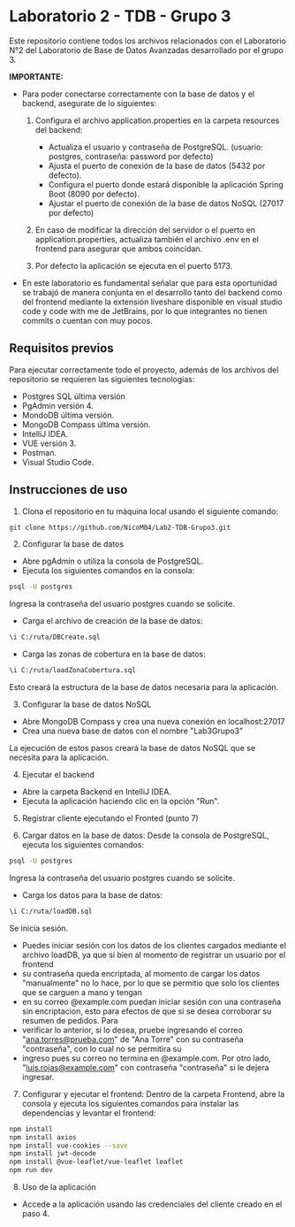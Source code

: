 # Laboratorio 2 - TDB - Grupo 3
Este repositorio contiene todos los archivos relacionados con el Laboratorio N°2 del Laboratorio de Base de Datos Avanzadas desarrollado por el grupo 3.

**IMPORTANTE:**
- Para poder conectarse correctamente con la base de datos y el backend, asegurate de lo siguientes:
    1. Configura el archivo application.properties en la carpeta resources del backend:
        * Actualiza el usuario y contraseña de PostgreSQL. (usuario: postgres, contraseña: password por defecto)
        * Ajusta el puerto de conexión de la base de datos (5432 por defecto).
        * Configura el puerto donde estará disponible la aplicación Spring Boot (8090 por defecto).
        * Ajustar el puerto de conexión de la base de datos NoSQL (27017 por defecto)

    2. En caso de modificar la dirección del servidor o el puerto en application.properties, actualiza también el archivo .env en el frontend para asegurar que ambos coincidan.
    3. Por defecto la aplicación se ejecuta en el puerto 5173.
- En este laboratorio es fundamental señalar que para esta oportunidad se trabajó de manera conjunta en el desarrollo tanto del backend como del frontend mediante la extensión liveshare disponible en visual studio code y code with me de JetBrains, por lo que  integrantes no tienen commits o cuentan con muy pocos.

## Requisitos previos
Para ejecutar correctamente todo el proyecto, además de los archivos del repositorio se requieren las siguientes tecnologías:
* Postgres SQL última versión
* PgAdmin versión 4.
* MondoDB última versión.
* MongoDB Compass última versión.
* IntelliJ IDEA.
* VUE versión 3.
* Postman.
* Visual Studio Code.

## Instrucciones de uso
1. Clona el repositorio en tu máquina local usando el siguiente comando:
```sh
git clone https://github.com/NicoM04/Lab2-TDB-Grupo3.git
```

2. Configurar la base de datos
* Abre pgAdmin o utiliza la consola de PostgreSQL.
* Ejecuta los siguientes comandos en la consola:
```sh
psql -U postgres
```
Ingresa la contraseña del usuario postgres cuando se solicite.
* Carga el archivo de creación de la base de datos:
```sh
\i C:/ruta/DBCreate.sql
```

* Carga las zonas de cobertura en la base de datos:
```sh
\i C:/ruta/loadZonaCobertura.sql
```

Esto creará la estructura de la base de datos necesaria para la aplicación.

3. Configurar la base de datos NoSQL
* Abre MongoDB Compass y crea una nueva conexión en localhost:27017
* Crea una nueva base de datos con el nombre "Lab3Grupo3"

La ejecución de estos pasos creará la base de datos NoSQL que se necesita para la aplicación.


4. Ejecutar el backend
* Abre la carpeta Backend en IntelliJ IDEA.
* Ejecuta la aplicación haciendo clic en la opción "Run".

5. Registrar cliente ejecutando el Fronted (punto 7)

6. Cargar datos en la base de datos:
   Desde la consola de PostgreSQL, ejecuta los siguientes comandos:
```sh
psql -U postgres
```
Ingresa la contraseña del usuario postgres cuando se solicite.
* Carga los datos para la base de datos:
```sh
\i C:/ruta/loadDB.sql  
```
Se inicia sesión.

* Puedes iniciar sesión con los datos de los clientes cargados mediante el archivo loadDB, ya que si bien al momento de registrar un usuario por el frontend
* su contraseña queda encriptada, al momento de cargar los datos "manualmente" no lo hace, por lo que se permitio que solo los clientes que se carguen a mano y tengan
* en su correo @example.com puedan iniciar sesión con una contraseña sin encriptacion, esto para efectos de que si se desea corroborar su resumen de pedidos. Para
* verificar lo anterior, si lo desea, pruebe ingresando el correo "ana.torres@prueba.com" de "Ana Torre" con su contraseña "contraseña", con lo cual no se permitira su
* ingreso pues su correo no termina en @example.com. Por otro lado, "luis.rojas@example.com" con contraseña "contraseña" si le dejera ingresar.

7. Configurar y ejecutar el frontend:
   Dentro de la carpeta Frontend, abre la consola y ejecuta los siguientes comandos para instalar las dependencias y levantar el frontend:
```sh
npm install
npm install axios
npm install vue-cookies --save
npm install jwt-decode
npm install @vue-leaflet/vue-leaflet leaflet
npm run dev
```

8. Uso de la aplicación
* Accede a la aplicación usando las credenciales del cliente creado en el paso 4.

